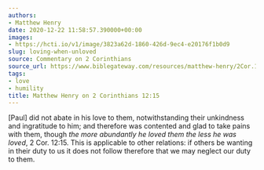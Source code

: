 ```yaml
---
authors:
- Matthew Henry
date: 2020-12-22 11:58:57.390000+00:00
images:
- https://hcti.io/v1/image/3823a62d-1860-426d-9ec4-e20176f1b0d9
slug: loving-when-unloved
source: Commentary on 2 Corinthians
source_url: https://www.biblegateway.com/resources/matthew-henry/2Cor.12.11-2Cor.12.21
tags:
- love
- humility
title: Matthew Henry on 2 Corinthians 12:15
---
```


\[Paul] did not abate in his love to them, notwithstanding their unkindness and ingratitude to him; and therefore was contented and glad to take pains with them, though *the more abundantly he loved them the less he was loved*, 2 Cor. 12:15. This is applicable to other relations: if others be wanting in their duty to us it does not follow therefore that we may neglect our duty to them.